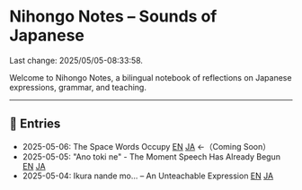# Nihongo Notes – Sounds of Japanese

Last change: 2025/05/05-08:33:58.

Welcome to Nihongo Notes, a bilingual notebook of reflections on Japanese expressions, grammar, and teaching.

---

## 📅 Entries

- 2025-05-06: The Space Words Occupy
  [EN](2025/2025-05-06_kotoba-no-kukan_en.md)
  [JA](2025/2025-05-06_kotoba-no-kukan_en.md)
  ←（Coming Soon）
- 2025-05-05: "Ano toki ne" - The Moment Speech Has Already Begun
  [EN](2025-05-05_anotokine_en.md)
  [JA](2025-05-05_anotokine_ja.md)
- 2025-05-04: Ikura nande mo... – An Unteachable Expression
  [EN](2025/2025-05-04_ikura-nandemo_en.md)
  [JA](2025/2025-05-04_ikura-nandemo_ja.md)
